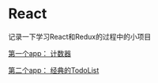 ﻿# React
记录一下学习React和Redux的过程中的小项目

[第一个app： 计数器][1]

[第二个app： 经典的TodoList][2]


  [1]: https://lennam.github.io/React/first_react_app/build/index
  [2]: https://lennam.github.io/React/todo-list/build/index